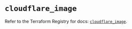 # `cloudflare_image`

Refer to the Terraform Registry for docs: [`cloudflare_image`](https://registry.terraform.io/providers/cloudflare/cloudflare/5.7.1/docs/resources/image).
